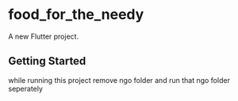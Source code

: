 # food_for_the_needy

A new Flutter project.

## Getting Started

while running this project remove ngo folder and run that ngo folder seperately


